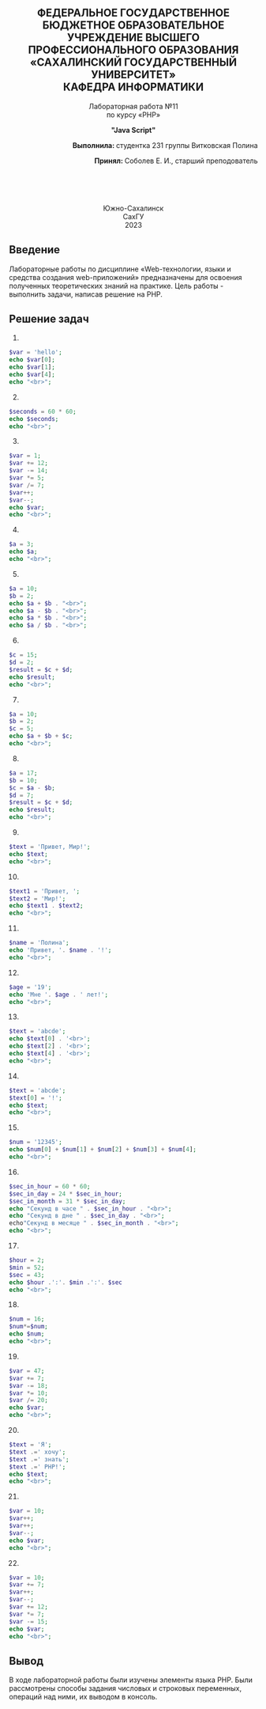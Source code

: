 
<h2 align="center">ФЕДЕРАЛЬНОЕ ГОСУДАРСТВЕННОЕ БЮДЖЕТНОЕ ОБРАЗОВАТЕЛЬНОЕ УЧРЕЖДЕНИЕ ВЫСШЕГО ПРОФЕССИОНАЛЬНОГО ОБРАЗОВАНИЯ <br> «САХАЛИНСКИЙ ГОСУДАРСТВЕННЫЙ УНИВЕРСИТЕТ» <br> КАФЕДРА ИНФОРМАТИКИ </h2>
<p align="center">Лабораторная работа №11 <br>
по курсу «PHP» 

<p align="center"><b>"Java Script"</b><p>
<p align="right"><b>Выполнила: </b> студентка 231 группы Витковская Полина</p>
<p  align="right"><b>Принял: </b> Соболев Е. И., старший преподователь</p>
<br>
<br>
<br>
<p align="center">Южно-Сахалинск <br> СахГУ <br> 2023</p>
<h2> Введение </h2>
<p>Лабораторные работы по дисциплине «Web-технологии, языки и средства создания web-приложений» предназначены для освоения полученных теоретических знаний на практике. Цель работы - выполнить задачи, написав решение на PHP.  <br>

</p>
<h2>Решение задач</h2>

1. 
```php
$var = 'hello';
echo $var[0];
echo $var[1];
echo $var[4];
echo "<br>";
```

2. 
```php
$seconds = 60 * 60;
echo $seconds;
echo "<br>";
```

3. 
```php
$var = 1;
$var += 12;
$var -= 14;
$var *= 5;
$var /= 7;
$var++;
$var--;
echo $var;
echo "<br>";
```

4. 
```php
$a = 3;
echo $a;
echo "<br>";
```

5. 
```php
$a = 10;
$b = 2;
echo $a + $b . "<br>";
echo $a - $b . "<br>";
echo $a * $b . "<br>";
echo $a / $b . "<br>";
```

6. 
```php
$c = 15;
$d = 2;
$result = $c + $d;
echo $result;
echo "<br>";
```

7. 
```php
$a = 10;
$b = 2;
$c = 5;
echo $a + $b + $c;
echo "<br>";
```

8. 
```php
$a = 17;
$b = 10;
$c = $a - $b;
$d = 7;
$result = $c + $d;
echo $result;
echo "<br>";
```

9. 
```php
$text = 'Привет, Мир!';
echo $text;
echo "<br>";
```

10. 
```php
$text1 = 'Привет, ';
$text2 = 'Мир!';
echo $text1 . $text2;
echo "<br>";
```

11. 
```php
$name = 'Полина';
echo 'Привет, '. $name . '!';
echo "<br>";
```

12. 
```php
$age = '19';
echo 'Мне '. $age . ' лет!';
echo "<br>";
```

13. 
```php
$text = 'abcde';
echo $text[0] . '<br>';
echo $text[2] . '<br>';
echo $text[4] . '<br>';
echo "<br>";
```

14. 
```php
$text = 'abcde';
$text[0] = '!';
echo $text;
echo "<br>";
```

15. 
```php
$num = '12345';
echo $num[0] + $num[1] + $num[2] + $num[3] + $num[4];
echo "<br>";
```

16. 
```php
$sec_in_hour = 60 * 60;
$sec_in_day = 24 * $sec_in_hour;
$sec_in_month = 31 * $sec_in_day;
echo "Секунд в часе " . $sec_in_hour . "<br>";
echo "Секунд в дне " . $sec_in_day . "<br>";
echo"Секунд в месяце " . $sec_in_month . "<br>";
echo "<br>";
```

17. 
```php
$hour = 2;
$min = 52;
$sec = 43;
echo $hour .':'. $min .':'. $sec
echo "<br>";
```

18. 
```php
$num = 16;
$num*=$num;
echo $num;
echo "<br>";
```

19. 
```php
$var = 47;
$var += 7;
$var -= 18;
$var *= 10;
$var /= 20;
echo $var;
echo "<br>";
```

20. 
```php
$text = 'Я';
$text .=' хочу';
$text .=' знать';
$text .=' PHP!';
echo $text;
echo "<br>";
```

21. 
```php
$var = 10;
$var++;
$var++;
$var--;
echo $var;
echo "<br>";
```

22. 
```php
$var = 10;
$var += 7;
$var++;
$var--;
$var += 12;
$var *= 7;
$var -= 15;
echo $var;
echo "<br>";

```
<h2>Вывод</h2>
<p>В ходе лабораторной работы были изучены элементы языка PHP. Были рассмотрены способы задания числовых и строковых переменных, операций над ними, их выводом в консоль.</p>    
